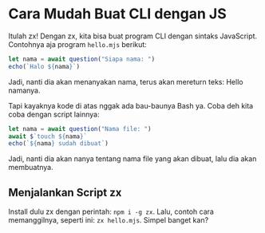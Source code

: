 # Cara Mudah Buat CLI dengan JS

Itulah zx! Dengan zx, kita bisa buat program CLI dengan sintaks JavaScript. Contohnya aja program `hello.mjs` berikut:

```javascript
let nama = await question("Siapa nama: ")
echo(`Halo ${nama}`)
```

Jadi, nanti dia akan menanyakan nama, terus akan mereturn teks: Hello namanya.

Tapi kayaknya kode di atas nggak ada bau-baunya Bash ya. Coba deh kita coba dengan script lainnya:

```javascript
let nama = await question("Nama file: ")
await $`touch ${nama}`
echo(`${nama} sudah dibuat`)
```

Jadi, nanti dia akan nanya tentang nama file yang akan dibuat, lalu dia akan membuatnya.

## Menjalankan Script zx

Install dulu zx dengan perintah: `npm i -g zx`. Lalu, contoh cara memanggilnya, seperti ini: `zx hello.mjs`. Simpel banget kan?
